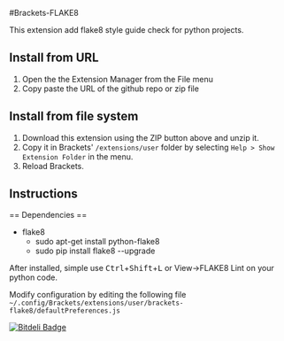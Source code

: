 #Brackets-FLAKE8

This extension add flake8 style guide check for python projects.

## Install from URL

1. Open the the Extension Manager from the File menu
2. Copy paste the URL of the github repo or zip file


## Install from file system

1. Download this extension using the ZIP button above and unzip it.
2. Copy it in Brackets' `/extensions/user` folder by selecting `Help > Show Extension Folder` in the menu.
3. Reload Brackets.

## Instructions

== Dependencies ==

* flake8
  - sudo apt-get install python-flake8
  - sudo pip install flake8 --upgrade

After installed, simple use <kbd>Ctrl</kbd>+<kbd>Shift</kbd>+<kbd>L</kbd> or View->FLAKE8 Lint on your python code.

Modify configuration by editing the following file `~/.config/Brackets/extensions/user/brackets-flake8/defaultPreferences.js`


[![Bitdeli Badge](https://d2weczhvl823v0.cloudfront.net/marcoceppi/brackets-flake8/trend.png)](https://bitdeli.com/free "Bitdeli Badge")

